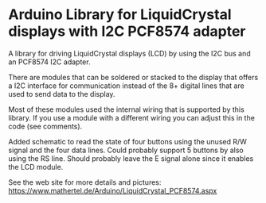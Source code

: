 # Arduino Library for LiquidCrystal displays with I2C PCF8574 adapter

A library for driving LiquidCrystal displays (LCD) by using the I2C bus and an PCF8574 I2C adapter.

There are modules that can be soldered or stacked to the display that offers a I2C interface for communication instead of the 8+ digital lines that are used to send data to the display.

Most of these modules used the internal wiring that is supported by this library. If you use a module with a different wiring you can adjust this in the code (see comments). 

Added schematic to read the state of four buttons using the unused R/W signal and the four data lines. Could probably support 5 buttons by also using the RS line. Should probably leave the E signal alone since it enables the LCD module.

See the web site for more details and pictures: <https://www.mathertel.de/Arduino/LiquidCrystal_PCF8574.aspx>

